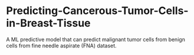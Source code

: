 # Predicting-Cancerous-Tumor-Cells-in-Breast-Tissue
A ML predictive model that can predict malignant tumor cells from benign cells from fine needle aspirate (FNA) dataset.
